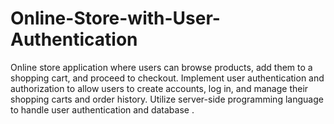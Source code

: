# Online-Store-with-User-Authentication
Online store application where users can browse products, add them to a shopping  cart, and proceed to checkout. Implement user authentication and authorization to allow users  to create accounts, log in, and  manage their shopping carts and order history. Utilize server-side programming language  to handle user authentication and database .
